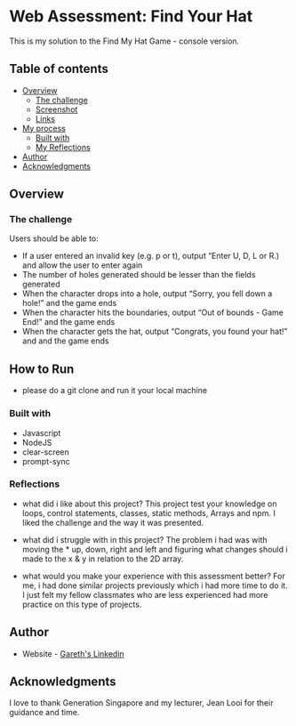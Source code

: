# Web Assessment: Find Your Hat

This is my solution to the Find My Hat Game - console version. 

## Table of contents

- [Overview](#overview)
  - [The challenge](#the-challenge)
  - [Screenshot](#screenshot)
  - [Links](#links)
- [My process](#my-process)
  - [Built with](#built-with)
  - [My Reflections](#Reflections)
- [Author](#author)
- [Acknowledgments](#acknowledgments)

## Overview

### The challenge

Users should be able to:

* If a user entered an invalid key (e.g. p or t), output “Enter U, D, L or R.) and allow the user to enter again
* The number of holes generated should be lesser than the fields generated
* When the character drops into a hole, output “Sorry, you fell down a hole!” and the game ends
* When the character hits the boundaries, output “Out of bounds - Game End!” and the game ends
* When the character gets the hat, output “Congrats, you found your hat!” and and the game ends

## How to Run
* please do a git clone and run it your local machine

### Built with

- Javascript
- NodeJS
- clear-screen
- prompt-sync

### Reflections

- what did i like about this project?
This project test your knowledge on loops, control statements, classes, static methods, Arrays and npm. I liked the challenge and the way it was presented.

- what did i struggle with in this project?
The problem i had was with moving the * up, down, right and left and figuring what changes should i made to the x & y in relation to the 2D array.

- what would you make your experience with this assessment better?
For me, i had done similar projects previously which i had more time to do it. I just felt my fellow classmates who are less experienced had more practice on this type of projects. 

## Author

- Website - [Gareth's Linkedin](https://www.linkedin.com/in/garethfong/)

## Acknowledgments

I love to thank Generation Singapore and my lecturer, Jean Looi for their guidance and time. 
